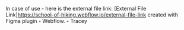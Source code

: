 In case of use - here is the external file link: [External File Link]https://school-of-hiking.webflow.io/external-file-link created with Figma plugin - Webflow. - Tracey
